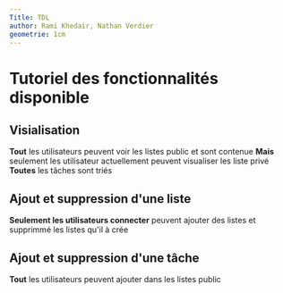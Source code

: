 ```yaml
---
Title: TDL
author: Rami Khedair, Nathan Verdier
geometrie: 1cm
---
```


# Tutoriel des fonctionnalités disponible

## Visialisation
**Tout** les utilisateurs peuvent voir les listes public et sont contenue
**Mais** seulement les utilisateur actuellement peuvent visualiser les liste privé
**Toutes** les tâches sont triés 

## Ajout et suppression d'une liste
**Seulement les utilisateurs connecter** peuvent ajouter des listes et supprimmé les listes qu'il à crée

## Ajout et suppression d'une tâche
**Tout** les utilisateurs peuvent ajouter dans les listes public
